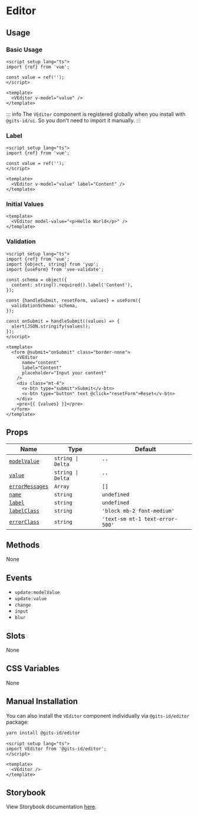 # Editor

## Usage

### Basic Usage

```vue
<script setup lang="ts">
import {ref} from 'vue';

const value = ref('');
</script>

<template>
  <VEditor v-model="value" />
</template>
```

<LivePreview src="forms-editor--default" />

::: info
The `VEditor` component is registered globally when you install with `@gits-id/ui`. So you don't need to import it manually.
:::

### Label

```vue
<script setup lang="ts">
import {ref} from 'vue';

const value = ref('');
</script>

<template>
  <VEditor v-model="value" label="Content" />
</template>
```

<LivePreview src="forms-editor--label" />

### Initial Values

```vue
<template>
  <VEditor model-value="<p>Hello World</p>" />
</template>
```

<LivePreview src="forms-editor--initial-value" />

### Validation

```vue
<script setup lang="ts">
import {ref} from 'vue';
import {object, string} from 'yup';
import {useForm} from 'vee-validate';

const schema = object({
  content: string().required().label('Content'),
});

const {handleSubmit, resetForm, values} = useForm({
  validationSchema: schema,
});

const onSubmit = handleSubmit((values) => {
  alert(JSON.stringify(values));
});
</script>

<template>
  <form @submit="onSubmit" class="border-none">
    <VEditor
      name="content"
      label="Content"
      placeholder="Input your content"
    />
    <div class="mt-4">
      <v-btn type="submit">Submit</v-btn>
      <v-btn type="button" text @click="resetForm">Reset</v-btn>
    </div>
    <pre>{{ {values} }}</pre>
  </form>
</template>
```

<LivePreview src="forms-editor--validation" height="550" />

## Props

| Name                              | Type                                       | Default                         |
| --------------------------------- | ------------------------------------------ | ------------------------------- |
| [`modelValue`](#modelValue)       | `string \| Delta`                          | `''`                            |
| [`value`](#value)                 | `string \| Delta`                          | `''`                            |
| [`errorMessages`](#errorMessages) | `Array`                                    | `[]`                            |
| [`name` ](#name)                  | `string`                                   | `undefined`                     |
| [`label` ](#label)                | `string`                                   | `undefined`                     |
| [`labelClass`](#labelClass)       | `string`                                   | `'block mb-2 font-medium'`      |
| [`errorClass`](#errorClass)       | `string`                                   | `'text-sm mt-1 text-error-500'` |

## Methods

None

## Events

- `update:modelValue`
- `update:value`
- `change`
- `input`
- `blur`

## Slots

None

## CSS Variables

None

## Manual Installation

You can also install the `VEditor` component individually via `@gits-id/editor` package:

```bash
yarn install @gits-id/editor
```

```vue
<script setup lang="ts">
import VEditor from '@gits-id/editor';
</script>

<template>
  <VEditor />
</template>
```

## Storybook

View Storybook documentation [here](https://gits-ui.web.app/?path=/docs/forms-editor--default).
